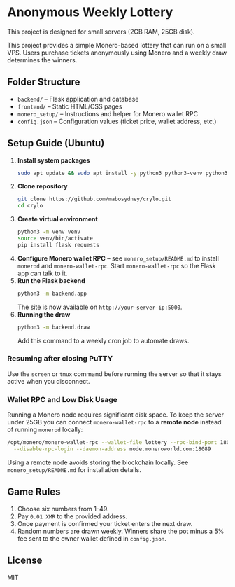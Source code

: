 # Anonymous Weekly Lottery
This project is designed for small servers (2GB RAM, 25GB disk).

This project provides a simple Monero-based lottery that can run on a small VPS. Users purchase tickets anonymously using Monero and a weekly draw determines the winners.

## Folder Structure

- `backend/` – Flask application and database
- `frontend/` – Static HTML/CSS pages
- `monero_setup/` – Instructions and helper for Monero wallet RPC
- `config.json` – Configuration values (ticket price, wallet address, etc.)

## Setup Guide (Ubuntu)

1. **Install system packages**
   ```bash
   sudo apt update && sudo apt install -y python3 python3-venv python3-pip
   ```
2. **Clone repository**
   ```bash
   git clone https://github.com/mabosydney/crylo.git
   cd crylo
   ```
3. **Create virtual environment**
   ```bash
   python3 -m venv venv
   source venv/bin/activate
   pip install flask requests
   ```
4. **Configure Monero wallet RPC** – see `monero_setup/README.md` to install `monerod` and `monero-wallet-rpc`. Start `monero-wallet-rpc` so the Flask app can talk to it.
5. **Run the Flask backend**
   ```bash
   python3 -m backend.app
   ```
   The site is now available on `http://your-server-ip:5000`.
6. **Running the draw**
   ```bash
   python3 -m backend.draw
   ```
   Add this command to a weekly cron job to automate draws.

### Resuming after closing PuTTY
Use the `screen` or `tmux` command before running the server so that it stays active when you disconnect.


### Wallet RPC and Low Disk Usage
Running a Monero node requires significant disk space. To keep the server under
25GB you can connect `monero-wallet-rpc` to a **remote node** instead of running
`monerod` locally:

```bash
/opt/monero/monero-wallet-rpc --wallet-file lottery --rpc-bind-port 18083 \
  --disable-rpc-login --daemon-address node.moneroworld.com:18089
```
Using a remote node avoids storing the blockchain locally. See
`monero_setup/README.md` for installation details.

## Game Rules
1. Choose six numbers from 1–49.
2. Pay `0.01 XMR` to the provided address.
3. Once payment is confirmed your ticket enters the next draw.
4. Random numbers are drawn weekly. Winners share the pot minus a 5% fee sent to the owner wallet defined in `config.json`.

## License
MIT

